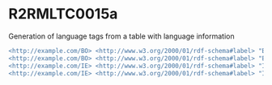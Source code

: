 
# R2RMLTC0015a
Generation of language tags from a table with language information

```diff
<http://example.com/BO> <http://www.w3.org/2000/01/rdf-schema#label> "Bolivia, Plurinational State of"@en .
<http://example.com/BO> <http://www.w3.org/2000/01/rdf-schema#label> "Estado Plurinacional de Bolivia"@es .
<http://example.com/IE> <http://www.w3.org/2000/01/rdf-schema#label> "Ireland"@en .
<http://example.com/IE> <http://www.w3.org/2000/01/rdf-schema#label> "Irlanda"@es .
```
